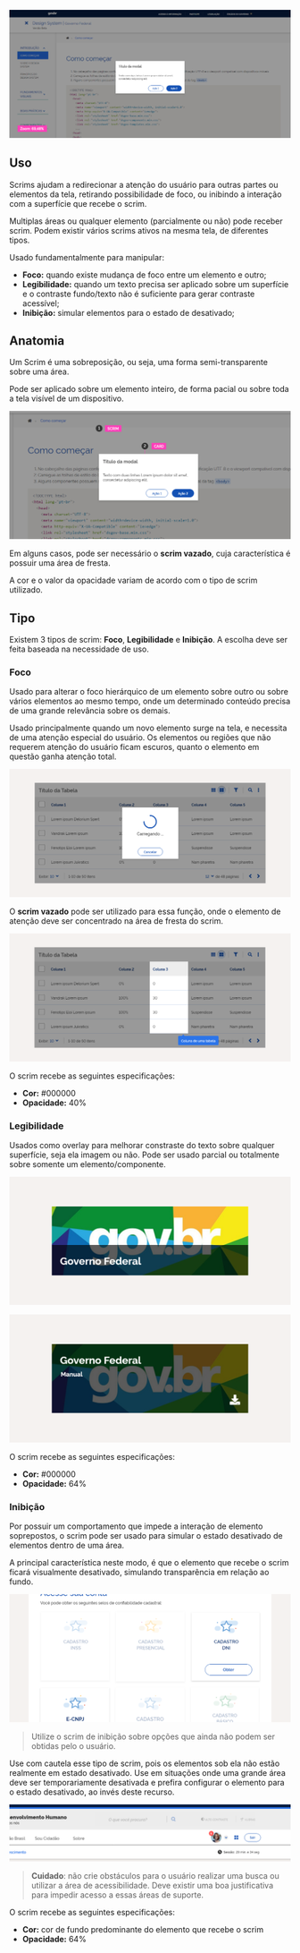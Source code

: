 ![Exemplo de Scrim](images/scrim-zoom.png)

## Uso

Scrims ajudam a redirecionar a atenção do usuário para outras partes ou elementos da tela, retirando possibilidade de foco, ou inibindo a interação com a superfície que recebe o scrim.

Multiplas áreas ou qualquer elemento (parcialmente ou não) pode receber scrim. Podem existir vários scrims ativos na mesma tela, de diferentes tipos.

Usado fundamentalmente para manipular:

-   **Foco:** quando existe mudança de foco entre um elemento e outro;
-   **Legibilidade:** quando um texto precisa ser aplicado sobre um superfície e o contraste fundo/texto não é suficiente para gerar contraste acessível;
-   **Inibição:** simular elementos para o estado de desativado;

## Anatomia

Um Scrim é uma sobreposição, ou seja, uma forma semi-transparente sobre uma área.

Pode ser aplicado sobre um elemento inteiro, de forma pacial ou sobre toda a tela visível de um dispositivo.

![Anatomia](images/scrim.png)

Em alguns casos, pode ser necessário o **scrim vazado**, cuja característica é possuir uma área de fresta.

A cor e o valor da opacidade variam de acordo com o tipo de scrim utilizado.

## Tipo

Existem 3 tipos de scrim: **Foco**, **Legibilidade** e **Inibição**.
A escolha deve ser feita baseada na necessidade de uso.

### Foco

Usado para alterar o foco hierárquico de um elemento sobre outro ou sobre vários elementos ao mesmo tempo, onde um determinado conteúdo precisa de uma grande relevância sobre os demais.

Usado principalmente quando um novo elemento surge na tela, e necessita de uma atenção especial do usuário. Os elementos ou regiões que não requerem atenção do usuário ficam escuros, quanto o elemento em questão ganha atenção total.

![Scrim de Foco](images/foco.png)

O **scrim vazado** pode ser utilizado para essa função, onde o elemento de atenção deve ser concentrado na área de fresta do scrim.

![Scrim Inverso de Foco ](images/inverso-foco.png)

O scrim recebe as seguintes especificações:

-   **Cor:** #000000
-   **Opacidade:** 40%

### Legibilidade

Usados como overlay para melhorar constraste do texto sobre qualquer superfície, seja ela imagem ou não.
Pode ser usado parcial ou totalmente sobre somente um elemento/componente.

![Scrim Legibilidade Parcial](images/legibilidade-parcial.png)

![Scrim Legibilidade Total](images/legibilidade-total.png)

O scrim recebe as seguintes especificações:

-   **Cor:** #000000
-   **Opacidade:** 64%

### Inibição

Por possuir um comportamento que impede a interação de elemento soprepostos, o scrim pode ser usado para simular o estado desativado de elementos dentro de uma área.

A principal característica neste modo, é que o elemento que recebe o scrim ficará visualmente desativado, simulando transparência em relação ao fundo.

![Scrim Inibição](images/inibicao-01.png)

> Utilize o scrim de inibição sobre opções que ainda não podem ser obtidas pelo o usuário.

Use com cautela esse tipo de scrim, pois os elementos sob ela não estão realmente em estado desativado. Use em situações onde uma grande área deve ser temporariamente desativada e prefira configurar o elemento para o estado desativado, ao invés deste recurso.

![Scrim Inibição](images/inibicao-02.png)

> **Cuidado**: não crie obstáculos para o usuário realizar uma busca ou utilizar a área de acessibilidade. Deve existir uma boa justificativa para impedir acesso a essas áreas de suporte.

O scrim recebe as seguintes especificações:

-   **Cor:** cor de fundo predominante do elemento que recebe o scrim
-   **Opacidade:** 64%
